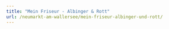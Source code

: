 ```yaml
---
title: "Mein Friseur - Albinger & Rott"
url: /neumarkt-am-wallersee/mein-friseur-albinger-und-rott/
---
```

